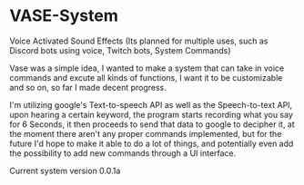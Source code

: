 # VASE-System
Voice Activated Sound Effects (Its planned for multiple uses, such as Discord bots using voice, Twitch bots, System Commands)


Vase was a simple idea, I wanted to make a system that can take in voice commands and excute all kinds of functions, I want it to be customizable and so on, so far I made decent progress.

I'm utilizing google's Text-to-speech API as well as the Speech-to-text API, upon hearing a certain keyword, the program starts recording what you say for 6 Seconds, it then proceeds to send that data to google to decipher it, at the moment there aren't any proper commands implemented, but for the future I'd hope to make it able to do a lot of things, and potentially even add the possibility to add new commands through a UI interface.

Current system version 0.0.1a
